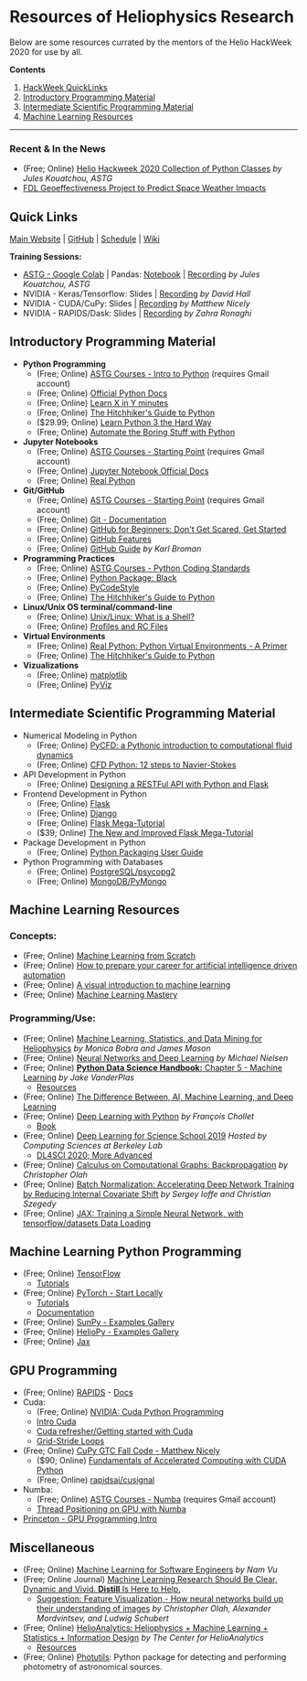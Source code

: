 # Resources of Heliophysics Research

Below are some resources currated by the mentors of the Helio HackWeek 2020 for use by all.

__Contents__

1. [HackWeek QuickLinks](#quick-links)
1. [Introductory Programming Material](#introductory-programming-material)
2. [Intermediate Scientific Programming Material](intermediate-scientific-programming-material)
3. [Machine Learning Resources](#machine-learning-resources)

---

### Recent & In the News

- (Free; Online) [Helio Hackweek 2020 Collection of Python Classes](https://astg606.github.io/py_courses/helio_hw2020/) _by Jules Kouatchou, ASTG_
- [FDL Geoeffectiveness Project to Predict Space Weather Impacts](https://blogs.nvidia.com/blog/2020/08/04/nasa-geoeffectiveness/)

## Quick Links

[Main Website](https://heliohackweek.github.io/) | [GitHub](https://github.com/heliohackweek) | [Schedule](https://drive.google.com/file/d/1cpIljnvDdZhBQ6tWTHWB2vh0hDJNXX7p/view?usp=sharing) | [Wiki](https://heliohackweek.github.io/wiki/index.html)

__Training Sessions:__
- [ASTG - Google Colab](https://astg606.github.io/py_courses/helio_hw2020/) | Pandas: [Notebook](https://colab.research.google.com/github/astg606/py_materials/blob/master/pandas/introduction_pandas.ipynb) | [Recording](https://drive.google.com/file/d/1DeHrm_RJYHFDnFRmDKa-a_2OjPodE1gy/view?usp=sharing) _by Jules Kouatchou, ASTG_
- NVIDIA - Keras/Tensorflow: Slides | [Recording](https://drive.google.com/file/d/18OgJZUcCiACun0uRN2CfoA8vANKXaTG6/view?usp=sharing) _by David Hall_
- NVIDIA - CUDA/CuPy: Slides | [Recording](https://drive.google.com/file/d/1KVqin43pJVeaPt-aRPruL6he5OvVAoQ3/view?usp=sharing) _by Matthew Nicely_
- NVIDIA - RAPIDS/Dask: Slides | [Recording](https://drive.google.com/file/d/12Jer4wtM82MBtag7MDhJKOKaQxRoQoVo/view?usp=sharing) _by Zahra Ronaghi_

## Introductory Programming Material

- __Python Programming__
  - (Free; Online) [ASTG Courses - Intro to Python](https://github.com/astg606/py_courses/tree/master/helio_hw2020#introduction-to-python) (requires Gmail account)
  - (Free; Online) [Official Python Docs](https://docs.python.org/)
  - (Free; Online) [Learn X in Y minutes](https://learnxinyminutes.com/docs/python/)
  - (Free; Online) [The Hitchhiker's Guide to Python](https://docs.python-guide.org/)
  - ($29.99; Online) [Learn Python 3 the Hard Way](https://learncodethehardway.org/python/)
  - (Free; Online) [Automate the Boring Stuff with Python](https://automatetheboringstuff.com/)
- __Jupyter Notebooks__
  - (Free; Online) [ASTG Courses - Starting Point](https://github.com/astg606/py_courses/tree/master/helio_hw2020#starting-point) (requires Gmail account)
  - (Free; Online) [Jupyter Notebook Official Docs](https://jupyter-notebook.readthedocs.io/en/stable/notebook.html)
  - (Free; Online) [Real Python](https://realpython.com/jupyter-notebook-introduction/)
- __Git/GitHub__
  - (Free; Online) [ASTG Courses - Starting Point](https://github.com/astg606/py_courses/tree/master/helio_hw2020#starting-point) (requires Gmail account)
  - (Free; Online) [Git - Documentation](https://git-scm.com/doc)
  - (Free; Online) [GitHub for Beginners: Don't Get Scared, Get Started](https://readwrite.com/2013/09/30/understanding-github-a-journey-for-beginners-part-1/)
  - (Free; Online) [GitHub Features](https://github.com/features)
  - (Free; Online) [GitHub Guide](https://kbroman.org/github_tutorial/) _by Karl Broman_
- __Programming Practices__
  - (Free; Online) [ASTG Courses - Python Coding Standards](https://colab.research.google.com/github/astg606/py_materials/blob/master/coding_standards/introduction_coding_standards.ipynb)
  - (Free; Online) [Python Package: Black](https://black.readthedocs.io/en/stable/)
  - (Free; Online) [PyCodeStyle](https://pycodestyle.pycqa.org/en/latest/intro.html)
  - (Free; Online) [The Hitchhiker's Guide to Python](https://docs.python-guide.org/writing/style/)
- __Linux/Unix OS terminal/command-line__
  - (Free; Online) [Unix/Linux: What is a Shell?](https://www.thegeekdiary.com/unix-linux-what-is-a-shell-what-are-different-shells/)
  - (Free; Online) [Profiles and RC Files](https://www.linuxjournal.com/content/profiles-and-rc-files)
- __Virtual Environments__
  - (Free; Online) [Real Python: Python Virtual Environments - A Primer](https://realpython.com/python-virtual-environments-a-primer/)
  - (Free; Online) [The Hitchhiker's Guide to Python](https://docs.python-guide.org/dev/virtualenvs/)
- __Vizualizations__
  - (Free; Online) [matplotlib](https://matplotlib.org/)
  - (Free; Online) [PyViz](https://pyviz.org/)

## Intermediate Scientific Programming Material

- Numerical Modeling in Python
  - (Free; Online) [PyCFD: a Pythonic introduction to computational fluid dynamics](http://ohllab.org/CFD_course/index.html)
  - (Free; Online) [CFD Python: 12 steps to Navier-Stokes](https://lorenabarba.com/blog/cfd-python-12-steps-to-navier-stokes/)
- API Development in Python
  - (Free; Online) [Designing a RESTFul API with Python and Flask](https://blog.miguelgrinberg.com/post/designing-a-restful-api-with-python-and-flask)
- Frontend Development in Python
  - (Free; Online) [Flask](https://palletsprojects.com/p/flask/)
  - (Free; Online) [Django](https://www.djangoproject.com/start/)
  - (Free; Online) [Flask Mega-Tutorial](https://blog.miguelgrinberg.com/post/the-flask-mega-tutorial-part-i-hello-world)
  - ($39; Online) [The New and Improved Flask Mega-Tutorial](https://courses.miguelgrinberg.com/p/flask-mega-tutorial)
- Package Development in Python
  - (Free; Online) [Python Packaging User Guide](https://packaging.python.org/)
- Python Programming with Databases
  - (Free; Online) [PostgreSQL/psycopg2](https://www.psycopg.org/docs/usage.html)
  - (Free; Online) [MongoDB/PyMongo](https://pymongo.readthedocs.io/en/stable/tutorial.html)

## Machine Learning Resources

### Concepts:
- (Free; Online) [Machine Learning from Scratch](https://dafriedman97.github.io/mlbook/content/introduction.html)
- (Free; Online) [How to prepare your career for artificial intelligence driven automation](https://machinelearnings.co/how-to-prepare-your-career-for-artificial-intelligence-driven-automation-1bb153759b3b)
- (Free; Online) [A visual introduction to machine learning](http://www.r2d3.us/visual-intro-to-machine-learning-part-1/)
- (Free; Online) [Machine Learning Mastery](https://machinelearningmastery.com/start-here/)

### Programming/Use:
- (Free; Online) [Machine Learning, Statistics, and Data Mining for Heliophysics](https://helioml.org/title) _by Monica Bobra and James Mason_
- (Free; Online) [Neural Networks and Deep Learning](http://neuralnetworksanddeeplearning.com) _by Michael Nielsen_
- (Free; Online) [__Python Data Science Handbook:__ Chapter 5 - Machine Learning](https://jakevdp.github.io/PythonDataScienceHandbook/05.00-machine-learning.html) _by Jake VanderPlas_
  - [Resources](https://jakevdp.github.io/PythonDataScienceHandbook/05.15-learning-more.html)
- (Free; Online) [The Difference Between, AI, Machine Learning, and Deep Learning](https://blogs.nvidia.com/blog/2016/07/29/whats-difference-artificial-intelligence-machine-learning-deep-learning-ai/)
- (Free; Online) [Deep Learning with Python](https://livebook.manning.com/book/deep-learning-with-python/chapter-1/) _by François Chollet_
  - [Book](https://www.manning.com/books/deep-learning-with-python)
- (Free; Online) [Deep Learning for Science School 2019](https://www.youtube.com/playlist?list=PL20S5EeApOSvfvEyhCPOUzU7zkBcR5-eL) _Hosted by Computing Sciences at Berkeley Lab_
  - [DL4SCI 2020; More Advanced](https://www.youtube.com/playlist?list=PL20S5EeApOSuFC7PhHtCWtCsqpNKXM64Q)
- (Free; Online) [Calculus on Computational Graphs: Backpropagation](http://colah.github.io/posts/2015-08-Backprop/) _by Christopher Olah_
- (Free; Online) [Batch Normalization: Accelerating Deep Network Training by Reducing Internal Covariate Shift](https://arxiv.org/pdf/1502.03167.pdf) _by Sergey Ioffe and Christian Szegedy_
- (Free; Online) [JAX: Training a Simple Neural Network, with tensorflow/datasets Data Loading](https://colab.research.google.com/github/google/jax/blob/master/docs/notebooks/neural_network_with_tfds_data.ipynb)

## Machine Learning Python Programming

- (Free; Online) [TensorFlow](https://www.tensorflow.org/)
  - [Tutorials](https://www.tensorflow.org/tutorials)
- (Free; Online) [PyTorch - Start Locally](https://pytorch.org/get-started/locally/)
  - [Tutorials](https://pytorch.org/tutorials/)
  - [Documentation](https://pytorch.org/docs/stable/index.html)
- (Free; Online) [SunPy - Examples Gallery](https://docs.sunpy.org/en/stable/generated/gallery/index.html)
- (Free; Online) [HelioPy - Examples Gallery](https://docs.heliopy.org/en/latest/auto_examples/index.html)
- (Free; Online) [Jax](https://github.com/jakevdp/jax)

## GPU Programming

- (Free; Online) [RAPIDS](https://rapids.ai/start.html) - [Docs](https://docs.rapids.ai/)
- Cuda:
  - (Free; Online) [NVIDIA: Cuda Python Programming](https://developer.nvidia.com/how-to-cuda-python)
  - [Intro Cuda](https://developer.nvidia.com/blog/even-easier-introduction-cuda/)
  - [Cuda refresher/Getting started with Cuda](https://developer.nvidia.com/blog/cuda-refresher-getting-started-with-cuda/)
  - [Grid-Stride Loops](http://alexminnaar.com/2019/08/02/grid-stride-loops.html)
- (Free; Online) [CuPy GTC Fall Code - Matthew Nicely](https://github.com/mnicely/gtc_fall)
  - ($90; Online) [Fundamentals of Accelerated Computing with CUDA Python](https://courses.nvidia.com/courses/course-v1:DLI+C-AC-02+V1/about)
  - (Free; Online) [rapidsai/cusignal](https://github.com/rapidsai/cusignal)
- Numba:
  - (Free; Online) [ASTG Courses - Numba](https://astg606.github.io/py_courses/helio_hw2020/) (requires Gmail account)
  - [Thread Positioning on GPU with Numba](https://numba.pydata.org/numba-doc/latest/cuda/kernels.html)
- [Princeton - GPU Programming Intro](https://github.com/PrincetonUniversity/gpu_programming_intro)

## Miscellaneous

- (Free; Online) [Machine Learning for Software Engineers](https://github.com/ZuzooVn/machine-learning-for-software-engineers) _by Nam Vu_
- (Free; Online Journal) [Machine Learning Research Should Be Clear, Dynamic and Vivid. __Distill__ Is Here to Help.](https://distill.pub/)
  - [Suggestion: Feature Visualization - How neural networks build up their understanding of images](https://distill.pub/2017/feature-visualization/) _by Christopher Olah, Alexander Mordvintsev, and Ludwig Schubert_
- (Free; Online) [HelioAnalytics: Heliophysics + Machine Learning + Statistics + Information Design](https://sites.google.com/view/helioanalytics/home) _by The Center for HelioAnalytics_
  - [Resources](https://sites.google.com/view/helioanalytics/resources)
- (Free; Online) [Photutils](https://photutils.readthedocs.io/en/stable/): Python package for detecting and performing photometry of astronomical sources.
